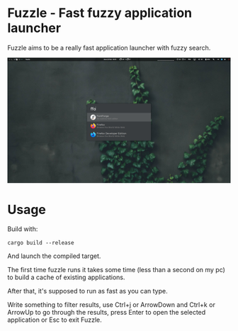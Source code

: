 # Fuzzle - Fast fuzzy application launcher

Fuzzle aims to be a really fast application launcher with fuzzy search.

![screen](screen.png)


# Usage

Build with:
```
cargo build --release
```

And launch the compiled target.

The first time fuzzle runs it takes some time (less than a second on my pc) to build a cache of existing applications.

After that, it's supposed to run as fast as you can type.

Write something to filter results, use Ctrl+j or ArrowDown and Ctrl+k or ArrowUp to go through the results, press Enter to open the selected application or Esc to exit Fuzzle.
